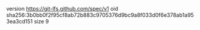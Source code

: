version https://git-lfs.github.com/spec/v1
oid sha256:3b0bb0f2f95cf8ab72b883c9705376d9bc9a8f033d0f6e378ab1a953ea3cd151
size 9
